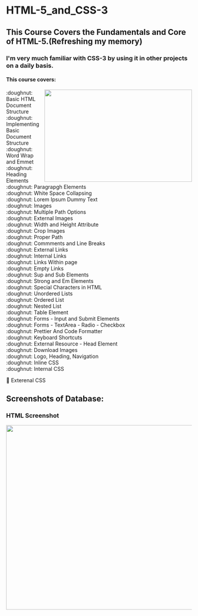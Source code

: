 # HTML-5_and_CSS-3
## This Course Covers the Fundamentals and Core of HTML-5.(Refreshing my memory)
### I'm very much familiar with CSS-3 by using it in other projects on a daily basis.
#### This course covers:
<img align="right" width="400" height="250" src="https://www.pngitem.com/pimgs/m/23-237369_html5-and-css3-transparent-background-html-logo-hd.png">
:doughnut: Basic HTML Document Structure <br />
:doughnut: Implementing Basic Document Structure <br />
:doughnut: Word Wrap and Emmet <br />
:doughnut: Heading Elements <br />
:doughnut: Paragrapgh Elements <br />
:doughnut: White Space Collapsing <br />
:doughnut: Lorem Ipsum Dummy Text <br />
:doughnut: Images <br />
:doughnut: Multiple Path Options <br />
:doughnut: External Images <br />
:doughnut: Width and Height Attribute <br />
:doughnut: Crop Images <br />
:doughnut: Proper Path <br />
:doughnut: Commments and Line Breaks <br />
:doughnut: External Links <br />
:doughnut: Internal Links <br />
:doughnut: Links Within page <br />
:doughnut: Empty Links <br />
:doughnut: Sup and Sub Elements <br />
:doughnut: Strong and Em Elements <br />
:doughnut: Special Characters in HTML <br />
:doughnut: Unordered Lists <br />
:doughnut: Ordered List <br />
:doughnut: Nested List <br />
:doughnut: Table Element <br />
:doughnut: Forms - Input and Submit Elements <br />
:doughnut: Forms - TextArea - Radio - Checkbox <br />
:doughnut: Prettier And Code Formatter <br />
:doughnut: Keyboard Shortcuts <br />
:doughnut: External Resource - Head Element <br />
:doughnut: Download Images <br />
:doughnut: Logo, Heading, Navigation <br />
:doughnut: Inline CSS <br />
:doughnut: Internal CSS <br />

:doughnut: Exterenal CSS <br />

## Screenshots of Database:
### HTML Screenshot
<img align="center" width="900" height="500" src="https://user-images.githubusercontent.com/88590240/166159012-a4337df6-5671-4be9-9207-d79d1f729098.png">
